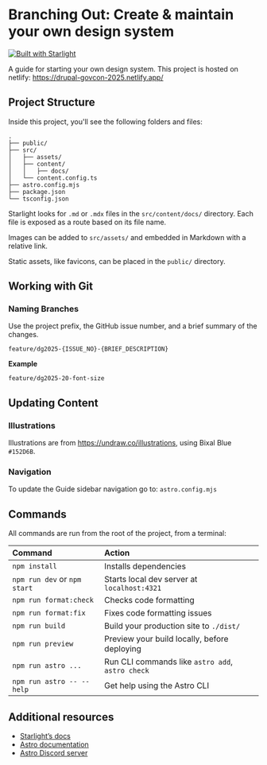 # Branching Out: Create & maintain your own design system

[![Built with Starlight](https://astro.badg.es/v2/built-with-starlight/tiny.svg)](https://starlight.astro.build)

A guide for starting your own design system. This project is hosted on netlify: https://drupal-govcon-2025.netlify.app/

## Project Structure

Inside this project, you'll see the following folders and files:

```
.
├── public/
├── src/
│   ├── assets/
│   ├── content/
│   │   ├── docs/
│   └── content.config.ts
├── astro.config.mjs
├── package.json
└── tsconfig.json
```

Starlight looks for `.md` or `.mdx` files in the `src/content/docs/` directory. Each file is exposed as a route based on its file name.

Images can be added to `src/assets/` and embedded in Markdown with a relative link.

Static assets, like favicons, can be placed in the `public/` directory.

## Working with Git

### Naming Branches

Use the project prefix, the GitHub issue number, and a brief summary of the changes.

```
feature/dg2025-{ISSUE_NO}-{BRIEF_DESCRIPTION}
```

**Example**

```
feature/dg2025-20-font-size
```

## Updating Content

### Illustrations

Illustrations are from <https://undraw.co/illustrations>, using Bixal Blue `#152D6B`.

### Navigation

To update the Guide sidebar navigation go to:
`astro.config.mjs`

## Commands

All commands are run from the root of the project, from a terminal:

| Command                      | Action                                           |
| :--------------------------- | :----------------------------------------------- |
| `npm install`                | Installs dependencies                            |
| `npm run dev` or `npm start` | Starts local dev server at `localhost:4321`      |
| `npm run format:check`       | Checks code formatting                           |
| `npm run format:fix`         | Fixes code formatting issues                     |
| `npm run build`              | Build your production site to `./dist/`          |
| `npm run preview`            | Preview your build locally, before deploying     |
| `npm run astro ...`          | Run CLI commands like `astro add`, `astro check` |
| `npm run astro -- --help`    | Get help using the Astro CLI                     |

## Additional resources

- [Starlight’s docs](https://starlight.astro.build/)
- [Astro documentation](https://docs.astro.build)
- [Astro Discord server](https://astro.build/chat)
